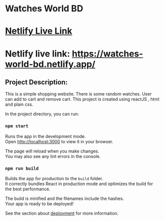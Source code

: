 # Watches World BD

# [Netlify Live Link](https://watches-world-bd.netlify.app/)

# Netlify live link: https://watches-world-bd.netlify.app/
## Project Description:
This is a simple shopping website. There is some random watches. User can add to cart and remove cart.
This project is created using reactJS , html and plain css.

In the project directory, you can run:

### `npm start`

Runs the app in the development mode.\
Open [http://localhost:3000](http://localhost:3000) to view it in your browser.

The page will reload when you make changes.\
You may also see any lint errors in the console.


### `npm run build`

Builds the app for production to the `build` folder.\
It correctly bundles React in production mode and optimizes the build for the best performance.

The build is minified and the filenames include the hashes.\
Your app is ready to be deployed!

See the section about [deployment](https://facebook.github.io/create-react-app/docs/deployment) for more information.
